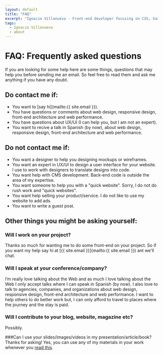 ```yaml
---
layout: default
title: "FAQ"
excerpt: "Ignacio Villanueva - Front-end developer focusing on CSS, Sass, architecture, scalability, front-end performance, and mobile and responsive web design based in Madrid."
tags:
  - Ignacio Villanueva
  - about
---
```


# FAQ: Frequently asked questions

If you are looking for some help here are some things, questions that may help you before sending me an email. So feel free to read them and ask me anything if you have any doubt.

## Do contact me if:
* You want to [say hi](mailto:{{ site.email }}).
* You have questions or comments about web design, responsive design, front-end architecture and web performance.
* You have questions about UX/UI (I can help you, but I am not an expert).
* You want to recive a talk in Spanish (by now), about web design, responsive design, front-end architecture and web performance.

## Do not contact me if:
* You want a designer to help you designing mockups or wireframes.
* You want an expert in UX/UI to design a user interface for your website. I use to work with designers to translate designs into code.
* You want help with CMS development. Back-end code is outside the area of my expertise.
* You want someone to help you with a "quick website". Sorry, I do not do rush work and "quick websites".
* You want help selling your product/service. I do not like to use my website to add ads.
* You want to write a guest post.

## Other things you might be asking yourself:

### Will I work on your project?
Thanks so much for wanting me to do some front-end on your project. So if you want my help say hi at [{{ site.email }}](mailto:{{ site.email }}) ant we'll chat.

### Will I speak at your conference/company?
I’m really love talking about the Web and as much I love talking about the Web I only accept talks where I can speak in Spanish (by now). I also love to talk to agencies, companies, and organizations about web design, responsive design, front-end architecture and web performance. I want to help others to do better work but, I can only afford to travel to places where the journey and the stay is paid.

### Will I contribute to your blog, website, magazine etc?
Possibly.

###Can I use your slides/images/videos in my presentation/article/book?
Thanks for asking! Yes, you can use any of my materials in your work whenever you [read this](http://creativecommons.org/licenses/by-nc-sa/4.0/).

<!-- ### Will you join my company to work with me?
It depends, I'm always looking to improve as a professional, so if you think you can help me with this, say hi at [{{ site.email }}](mailto:ignaciodenuevo@gmail.com) and we'll chat.
 -->